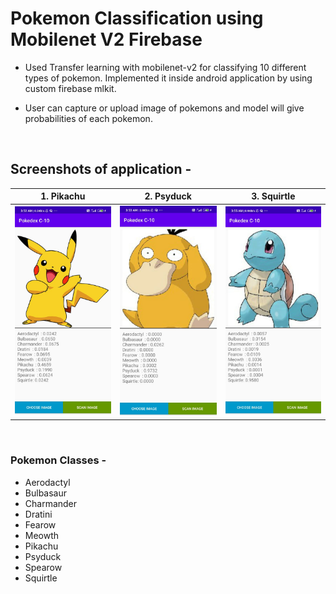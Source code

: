 # Pokemon Classification using Mobilenet V2 Firebase

- Used Transfer learning with mobilenet-v2 for classifying 10 different types of pokemon. Implemented it inside android application by using custom firebase mlkit. 

- User can capture or upload image of pokemons and model will give probabilities of each pokemon.

<br/>

## Screenshots of application - 

| 1. Pikachu                                 | 2. Psyduck                                 | 3. Squirtle                                 |
|--------------------------------------------|--------------------------------------------|---------------------------------------------|
|<img src="images/pikachu.jpeg" width="200"> |<img src="images/psyduck.jpeg" width="200"> |<img src="images/squirtle.jpeg" width="200">|

<br/>

### Pokemon Classes - 
- Aerodactyl  
- Bulbasaur  
- Charmander 
- Dratini  
- Fearow  
- Meowth  
- Pikachu  
- Psyduck  
- Spearow  
- Squirtle
